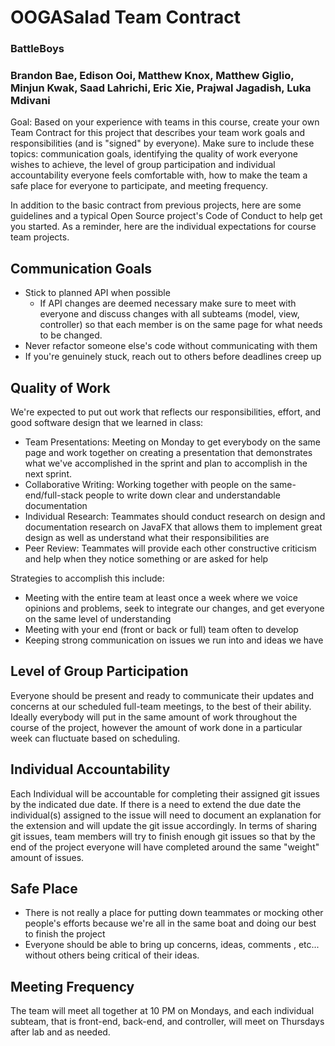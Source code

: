 # OOGASalad Team Contract
### BattleBoys
### Brandon Bae, Edison Ooi, Matthew Knox, Matthew Giglio, Minjun Kwak, Saad Lahrichi, Eric Xie, Prajwal Jagadish, Luka Mdivani


Goal: Based on your experience with teams in this course, create your own Team Contract for this project that describes your team work goals and responsibilities (and is "signed" by everyone). Make sure to include these topics: communication goals, identifying the quality of work everyone wishes to achieve, the level of group participation and individual accountability everyone feels comfortable with, how to make the team a safe place for everyone to participate, and meeting frequency.

In addition to the basic contract from previous projects, here are some guidelines and a typical Open Source project's Code of Conduct to help get you started. As a reminder, here are the individual expectations for course team projects.

## Communication Goals
* Stick to planned API when possible
    * If API changes are deemed necessary make sure to meet with everyone and discuss changes with all subteams (model, view, controller) so that each member is on the same page for what needs to be changed.
* Never refactor someone else's code without communicating with them
* If you're genuinely stuck, reach out to others before deadlines creep up

## Quality of Work

We're expected to put out work that reflects our responsibilities, effort, and good software design that we learned in class:

* Team Presentations: Meeting on Monday to get everybody on the same page and work together on creating a presentation that demonstrates what we've accomplished in the sprint and plan to accomplish in the next sprint.
* Collaborative Writing: Working together with people on the same-end/full-stack people to write down clear and understandable documentation
* Individual Research: Teammates should conduct research on design and documentation research on JavaFX that allows them to implement great design as well as understand what their responsibilities are
* Peer Review: Teammates will provide each other constructive criticism and help when they notice something or are asked for help

Strategies to accomplish this include:
* Meeting with the entire team at least once a week where we voice opinions and problems, seek to integrate our changes, and get everyone on the same level of understanding
* Meeting with your end (front or back or full) team often to develop
* Keeping strong communication on issues we run into and ideas we have


## Level of Group Participation
Everyone should be present and ready to communicate their updates and concerns at our scheduled full-team meetings, to the best of their ability. Ideally everybody will put in the same amount of work throughout the course of the project, however the amount of work done in a particular week can fluctuate based on scheduling.


## Individual Accountability
Each Individual will be accountable for completing their assigned git issues by the indicated due date. If there is a need to extend the due date the individual(s) assigned to the issue will need to document an explanation for the extension and will update the git issue accordingly. In terms of sharing git issues, team members will try to finish enough git issues so that by the end of the project everyone will have completed around the same "weight" amount of issues.


## Safe Place
* There is not really a place for putting down teammates or mocking other people's efforts because we're all in the same boat and doing our best to finish the project
* Everyone should be able to bring up concerns, ideas, comments , etc... without others being critical of their ideas.

## Meeting Frequency
The team will meet all together at 10 PM on Mondays, and each individual subteam, that is front-end, back-end, and controller, will meet on Thursdays after lab and as needed.




